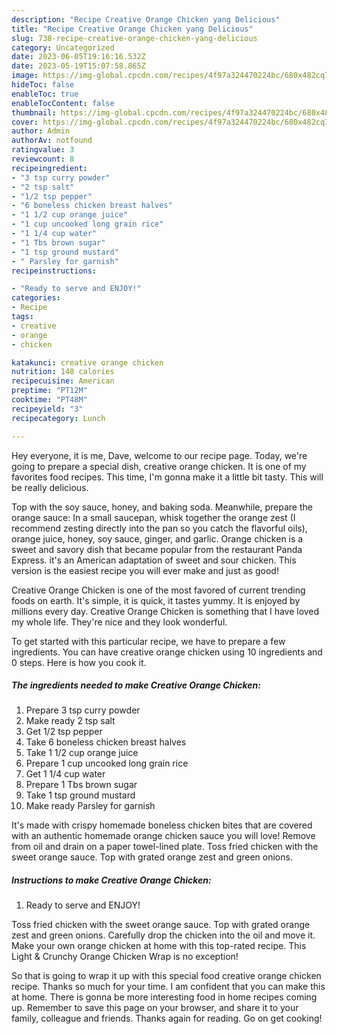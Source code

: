 ```yaml
---
description: "Recipe Creative Orange Chicken yang Delicious"
title: "Recipe Creative Orange Chicken yang Delicious"
slug: 738-recipe-creative-orange-chicken-yang-delicious
category: Uncategorized
date: 2023-06-05T19:16:16.532Z
date: 2023-05-19T15:07:58.865Z
image: https://img-global.cpcdn.com/recipes/4f97a324470224bc/680x482cq70/creative-orange-chicken-recipe-main-photo.jpg
hideToc: false
enableToc: true
enableTocContent: false
thumbnail: https://img-global.cpcdn.com/recipes/4f97a324470224bc/680x482cq70/creative-orange-chicken-recipe-main-photo.jpg
cover: https://img-global.cpcdn.com/recipes/4f97a324470224bc/680x482cq70/creative-orange-chicken-recipe-main-photo.jpg
author: Admin
authorAv: notfound
ratingvalue: 3
reviewcount: 8
recipeingredient:
- "3 tsp curry powder"
- "2 tsp salt"
- "1/2 tsp pepper"
- "6 boneless chicken breast halves"
- "1 1/2 cup orange juice"
- "1 cup uncooked long grain rice"
- "1 1/4 cup water"
- "1 Tbs brown sugar"
- "1 tsp ground mustard"
- " Parsley for garnish"
recipeinstructions:

- "Ready to serve and ENJOY!"
categories:
- Recipe
tags:
- creative
- orange
- chicken

katakunci: creative orange chicken 
nutrition: 148 calories
recipecuisine: American
preptime: "PT12M"
cooktime: "PT48M"
recipeyield: "3"
recipecategory: Lunch

---
```



Hey everyone, it is me, Dave, welcome to our recipe page. Today, we're going to prepare a special dish, creative orange chicken. It is one of my favorites food recipes. This time, I'm gonna make it a little bit tasty. This will be really delicious.

Top with the soy sauce, honey, and baking soda. Meanwhile, prepare the orange sauce: In a small saucepan, whisk together the orange zest (I recommend zesting directly into the pan so you catch the flavorful oils), orange juice, honey, soy sauce, ginger, and garlic. Orange chicken is a sweet and savory dish that became popular from the restaurant Panda Express. it&#39;s an American adaptation of sweet and sour chicken. This version is the easiest recipe you will ever make and just as good!

Creative Orange Chicken is one of the most favored of current trending foods on earth. It's simple, it is quick, it tastes yummy. It is enjoyed by millions every day. Creative Orange Chicken is something that I have loved my whole life. They're nice and they look wonderful.


To get started with this particular recipe, we have to prepare a few ingredients. You can have creative orange chicken using 10 ingredients and 0 steps. Here is how you cook it.

<!--inarticleads1-->

##### The ingredients needed to make Creative Orange Chicken:

1. Prepare 3 tsp curry powder
1. Make ready 2 tsp salt
1. Get 1/2 tsp pepper
1. Take 6 boneless chicken breast halves
1. Take 1 1/2 cup orange juice
1. Prepare 1 cup uncooked long grain rice
1. Get 1 1/4 cup water
1. Prepare 1 Tbs brown sugar
1. Take 1 tsp ground mustard
1. Make ready  Parsley for garnish


It&#39;s made with crispy homemade boneless chicken bites that are covered with an authentic homemade orange chicken sauce you will love! Remove from oil and drain on a paper towel-lined plate. Toss fried chicken with the sweet orange sauce. Top with grated orange zest and green onions. 

<!--inarticleads2-->

##### Instructions to make Creative Orange Chicken:


1. Ready to serve and ENJOY!

Toss fried chicken with the sweet orange sauce. Top with grated orange zest and green onions. Carefully drop the chicken into the oil and move it. Make your own orange chicken at home with this top-rated recipe. This Light &amp; Crunchy Orange Chicken Wrap is no exception! 

So that is going to wrap it up with this special food creative orange chicken recipe. Thanks so much for your time. I am confident that you can make this at home. There is gonna be more interesting food in home recipes coming up. Remember to save this page on your browser, and share it to your family, colleague and friends. Thanks again for reading. Go on get cooking!
